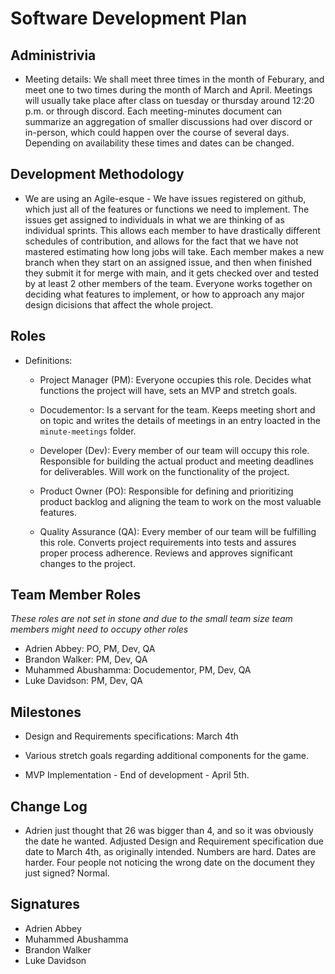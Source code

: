 # Software Development Plan

## Administrivia

* Meeting details: We shall meet three times in the month of Feburary, and meet one to two times during the month of March and April. Meetings will usually take place after class on tuesday or thursday around 12:20 p.m. or through discord. Each meeting-minutes document can summarize an aggregation of smaller discussions had over discord or in-person, which could happen over the course of several days. Depending on availability these times and dates can be changed.

## Development Methodology

* We are using an Agile-esque - We have issues registered on github, which just all of the features or functions we need to implement. The issues get assigned to individuals in what we are thinking of as individual sprints. This allows each member to have drastically different schedules of contribution, and allows for the fact that we have not mastered estimating how long jobs will take. Each member makes a new branch when they start on an assigned issue, and then when finished they submit it for merge with main, and it gets checked over and tested by at least 2 other members of the team. Everyone works together on deciding what features to implement, or how to approach any major design dicisions that affect the whole project.

## Roles

* Definitions:

    * Project Manager (PM): Everyone occupies this role. Decides what functions the project will have, sets an MVP and stretch goals.

    * Docudementor:  Is a servant for the team. Keeps meeting short and on topic and writes the details of meetings in an entry loacted in the `minute-meetings` folder.

    * Developer (Dev): Every member of our team will occupy this role. Responsible for building the actual product and meeting deadlines for deliverables. Will work on the functionality of the project.

    * Product Owner (PO): Responsible for defining and prioritizing product backlog and aligning the team to work on the most valuable features.

    * Quality Assurance (QA): Every member of our team will be fulfilling this role. Converts project requirements into tests and assures proper process adherence. Reviews and approves significant changes to the project.  

## Team Member Roles

*These roles are not set in stone and due to the small team size team members might need to occupy other roles*

* Adrien Abbey: PO, PM, Dev, QA
* Brandon Walker: PM, Dev, QA
* Muhammed Abushamma: Docudementor, PM, Dev, QA
* Luke Davidson: PM, Dev, QA

## Milestones

* Design and Requirements specifications: March 4th

* Various stretch goals regarding additional components for the game.

* MVP Implementation - End of development - April 5th.

## Change Log
- Adrien just thought that 26 was bigger than 4, and so it was obviously the date he wanted. Adjusted Design and Requirement specification due date to March 4th, as originally intended.  Numbers are hard.  Dates are harder.  Four people not noticing the wrong date on the document they just signed?  Normal.

## Signatures

* Adrien Abbey
* Muhammed Abushamma
* Brandon Walker
* Luke Davidson
